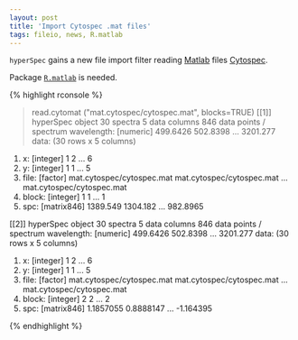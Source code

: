 ```yaml
--- 
layout: post
title: 'Import Cytospec .mat files'
tags: fileio, news, R.matlab
---
```


`hyperSpec` gains a new file import filter reading [Matlab](www.mathworks.com/products/matlab/) files
[Cytospec](www.cytospec.com). 

<!-- end excerpt -->


Package [`R.matlab`](http://cran.r-project.org/web/packages/R.matlab/index.html) is needed.

{% highlight rconsole %}
> read.cytomat ("mat.cytospec/cytospec.mat", blocks=TRUE)
[[1]]
hyperSpec object
   30 spectra
   5 data columns
   846 data points / spectrum
wavelength:  [numeric] 499.6426 502.8398 ... 3201.277 
data:  (30 rows x 5 columns)
   1. x:  [integer] 1 2 ... 6 
   2. y:  [integer] 1 1 ... 5 
   3. file:  [factor] mat.cytospec/cytospec.mat mat.cytospec/cytospec.mat ... mat.cytospec/cytospec.mat 
   4. block:  [integer] 1 1 ... 1 
   5. spc:  [matrix846] 1389.549 1304.182 ... 982.8965 

[[2]]
hyperSpec object
   30 spectra
   5 data columns
   846 data points / spectrum
wavelength:  [numeric] 499.6426 502.8398 ... 3201.277 
data:  (30 rows x 5 columns)
   1. x:  [integer] 1 2 ... 6 
   2. y:  [integer] 1 1 ... 5 
   3. file:  [factor] mat.cytospec/cytospec.mat mat.cytospec/cytospec.mat ... mat.cytospec/cytospec.mat 
   4. block:  [integer] 2 2 ... 2 
   5. spc:  [matrix846] 1.1857055 0.8888147 ... -1.164395 

{% endhighlight %}
